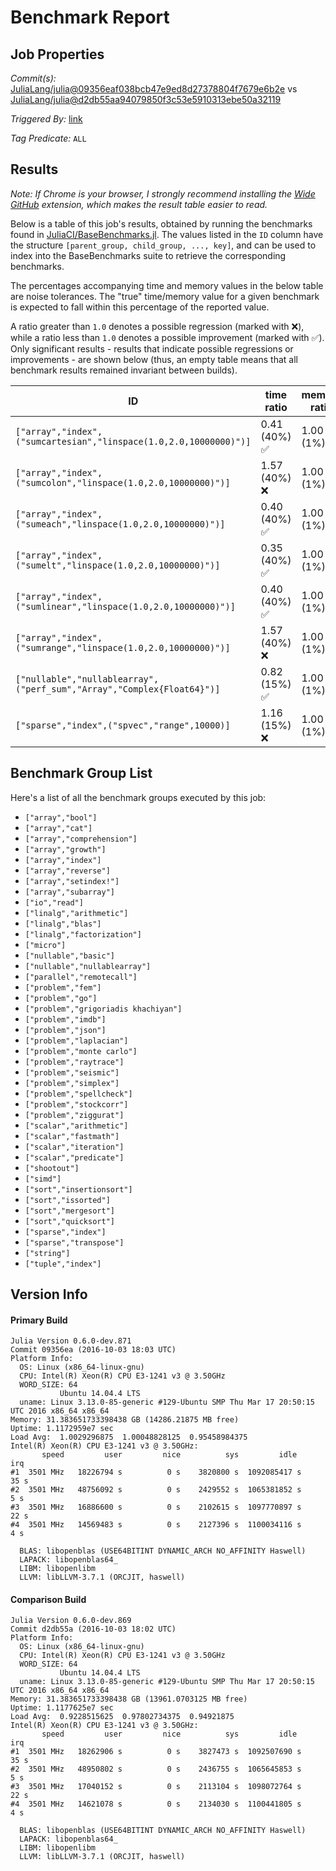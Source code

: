 # Benchmark Report

## Job Properties

*Commit(s):* [JuliaLang/julia@09356eaf038bcb47e9ed8d27378804f7679e6b2e](https://github.com/JuliaLang/julia/commit/09356eaf038bcb47e9ed8d27378804f7679e6b2e) vs [JuliaLang/julia@d2db55aa94079850f3c53e5910313ebe50a32119](https://github.com/JuliaLang/julia/commit/d2db55aa94079850f3c53e5910313ebe50a32119)

*Triggered By:* [link](https://github.com/JuliaLang/julia/pull/18777#issuecomment-251201252)

*Tag Predicate:* `ALL`

## Results

*Note: If Chrome is your browser, I strongly recommend installing the [Wide GitHub](https://chrome.google.com/webstore/detail/wide-github/kaalofacklcidaampbokdplbklpeldpj?hl=en)
extension, which makes the result table easier to read.*

Below is a table of this job's results, obtained by running the benchmarks found in
[JuliaCI/BaseBenchmarks.jl](https://github.com/JuliaCI/BaseBenchmarks.jl). The values
listed in the `ID` column have the structure `[parent_group, child_group, ..., key]`,
and can be used to index into the BaseBenchmarks suite to retrieve the corresponding
benchmarks.

The percentages accompanying time and memory values in the below table are noise tolerances. The "true"
time/memory value for a given benchmark is expected to fall within this percentage of the reported value.

A ratio greater than `1.0` denotes a possible regression (marked with :x:), while a ratio less
than `1.0` denotes a possible improvement (marked with :white_check_mark:). Only significant results - results
that indicate possible regressions or improvements - are shown below (thus, an empty table means that all
benchmark results remained invariant between builds).

| ID | time ratio | memory ratio |
|----|------------|--------------|
| `["array","index",("sumcartesian","linspace(1.0,2.0,10000000)")]` | 0.41 (40%) :white_check_mark: | 1.00 (1%)  |
| `["array","index",("sumcolon","linspace(1.0,2.0,10000000)")]` | 1.57 (40%) :x: | 1.00 (1%)  |
| `["array","index",("sumeach","linspace(1.0,2.0,10000000)")]` | 0.40 (40%) :white_check_mark: | 1.00 (1%)  |
| `["array","index",("sumelt","linspace(1.0,2.0,10000000)")]` | 0.35 (40%) :white_check_mark: | 1.00 (1%)  |
| `["array","index",("sumlinear","linspace(1.0,2.0,10000000)")]` | 0.40 (40%) :white_check_mark: | 1.00 (1%)  |
| `["array","index",("sumrange","linspace(1.0,2.0,10000000)")]` | 1.57 (40%) :x: | 1.00 (1%)  |
| `["nullable","nullablearray",("perf_sum","Array","Complex{Float64}")]` | 0.82 (15%) :white_check_mark: | 1.00 (1%)  |
| `["sparse","index",("spvec","range",10000)]` | 1.16 (15%) :x: | 1.00 (1%)  |

## Benchmark Group List

Here's a list of all the benchmark groups executed by this job:

- `["array","bool"]`
- `["array","cat"]`
- `["array","comprehension"]`
- `["array","growth"]`
- `["array","index"]`
- `["array","reverse"]`
- `["array","setindex!"]`
- `["array","subarray"]`
- `["io","read"]`
- `["linalg","arithmetic"]`
- `["linalg","blas"]`
- `["linalg","factorization"]`
- `["micro"]`
- `["nullable","basic"]`
- `["nullable","nullablearray"]`
- `["parallel","remotecall"]`
- `["problem","fem"]`
- `["problem","go"]`
- `["problem","grigoriadis khachiyan"]`
- `["problem","imdb"]`
- `["problem","json"]`
- `["problem","laplacian"]`
- `["problem","monte carlo"]`
- `["problem","raytrace"]`
- `["problem","seismic"]`
- `["problem","simplex"]`
- `["problem","spellcheck"]`
- `["problem","stockcorr"]`
- `["problem","ziggurat"]`
- `["scalar","arithmetic"]`
- `["scalar","fastmath"]`
- `["scalar","iteration"]`
- `["scalar","predicate"]`
- `["shootout"]`
- `["simd"]`
- `["sort","insertionsort"]`
- `["sort","issorted"]`
- `["sort","mergesort"]`
- `["sort","quicksort"]`
- `["sparse","index"]`
- `["sparse","transpose"]`
- `["string"]`
- `["tuple","index"]`

## Version Info

#### Primary Build

```
Julia Version 0.6.0-dev.871
Commit 09356ea (2016-10-03 18:03 UTC)
Platform Info:
  OS: Linux (x86_64-linux-gnu)
  CPU: Intel(R) Xeon(R) CPU E3-1241 v3 @ 3.50GHz
  WORD_SIZE: 64
           Ubuntu 14.04.4 LTS
  uname: Linux 3.13.0-85-generic #129-Ubuntu SMP Thu Mar 17 20:50:15 UTC 2016 x86_64 x86_64
Memory: 31.383651733398438 GB (14286.21875 MB free)
Uptime: 1.1172959e7 sec
Load Avg:  1.0029296875  1.00048828125  0.95458984375
Intel(R) Xeon(R) CPU E3-1241 v3 @ 3.50GHz: 
       speed         user         nice          sys         idle          irq
#1  3501 MHz   18226794 s          0 s    3820800 s  1092085417 s         35 s
#2  3501 MHz   48756092 s          0 s    2429552 s  1065381852 s          5 s
#3  3501 MHz   16886600 s          0 s    2102615 s  1097770897 s         22 s
#4  3501 MHz   14569483 s          0 s    2127396 s  1100034116 s          4 s

  BLAS: libopenblas (USE64BITINT DYNAMIC_ARCH NO_AFFINITY Haswell)
  LAPACK: libopenblas64_
  LIBM: libopenlibm
  LLVM: libLLVM-3.7.1 (ORCJIT, haswell)

```

#### Comparison Build

```
Julia Version 0.6.0-dev.869
Commit d2db55a (2016-10-03 18:02 UTC)
Platform Info:
  OS: Linux (x86_64-linux-gnu)
  CPU: Intel(R) Xeon(R) CPU E3-1241 v3 @ 3.50GHz
  WORD_SIZE: 64
           Ubuntu 14.04.4 LTS
  uname: Linux 3.13.0-85-generic #129-Ubuntu SMP Thu Mar 17 20:50:15 UTC 2016 x86_64 x86_64
Memory: 31.383651733398438 GB (13961.0703125 MB free)
Uptime: 1.1177625e7 sec
Load Avg:  0.9228515625  0.97802734375  0.94921875
Intel(R) Xeon(R) CPU E3-1241 v3 @ 3.50GHz: 
       speed         user         nice          sys         idle          irq
#1  3501 MHz   18262906 s          0 s    3827473 s  1092507690 s         35 s
#2  3501 MHz   48950802 s          0 s    2436755 s  1065645853 s          5 s
#3  3501 MHz   17040152 s          0 s    2113104 s  1098072764 s         22 s
#4  3501 MHz   14621078 s          0 s    2134030 s  1100441805 s          4 s

  BLAS: libopenblas (USE64BITINT DYNAMIC_ARCH NO_AFFINITY Haswell)
  LAPACK: libopenblas64_
  LIBM: libopenlibm
  LLVM: libLLVM-3.7.1 (ORCJIT, haswell)

```
